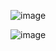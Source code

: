 
![image](https://github.com/user-attachments/assets/2f0a3a30-bdcc-4887-9381-af30a202d68f)


![image](https://github.com/user-attachments/assets/3c36190b-ce6b-4a1b-b03f-fb6ffb7bfae5)
